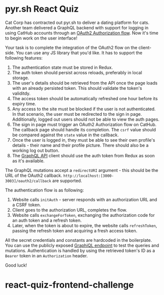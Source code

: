 # pyr.sh React Quiz

Cat Corp has contracted out pyr.sh to deliver a dating platform for cats. Another team delivered a GraphQL backend with support for logging in using CatHub accounts through an [OAuth2 Authorization flow](https://auth0.com/docs/flows/authorization-code-flow). Now it's time to begin work on the user interface!

Your task is to complete the integration of the OAuth2 flow on the client-side. You can use any JS library that you'd like. It has to support the following features:

1. The authentication state must be stored in Redux.
1. The auth token should persist across reloads, preferably in local storage.
1. The user's details should be retrieved from the API once the page loads with an already persisted token. This should validate the token's validitdy.
1. The access token should be automatically refreshed one hour before its expiry time.
1. Any access to the site must be blocked if the user is not authenticated. In that scenario, the user must be redirected to the sign in page. Additionally, logged out users should not be able to view the auth pages.
1. The sign in page must trigger an OAuth2 Authorization flow on CatHub. The callback page should handle its completion. The `csrf` value should be compared against the `state` value in the callback.
1. Once the user is logged in, they must be able to see their own profile's details - their name and their profile picture. There should also be a working log out button.
1. The [GraphQL API](https://react-quiz.jobs.pyr.sh/graphiql) client should use the auth token from Redux as soon as it's available.

The GraphQL mutations accept a `redirectURI` argument - this should be the URL of the OAuth2 callback. `http://localhost:[3000-3003]/oauth2/callback` are supported.

The authentication flow is as following:
1. Website calls `initAuth` - server responds with an authorization URL and a CSRF token.
2. Client goes to the authorization URL, completes the flow.
3. Website calls `exchangeForToken`, exchanging the authorization code for an auth token and a refresh token.
4. Later, when the token is about to expire, the website calls `refreshToken`, passing the refresh token and acquiring a fresh access token.

All the secret credentials and constants are hardcoded in the boilerplate. You can use the publicly exposed [GraphiQL endpoint](https://react-quiz.jobs.pyr.sh/graphiql) to test the queries and mutations. Authentication is handled by using the retrieved token's ID as a `Bearer` token in an `Authorization` header.

Good luck!
# react-quiz-frontend-challenge

